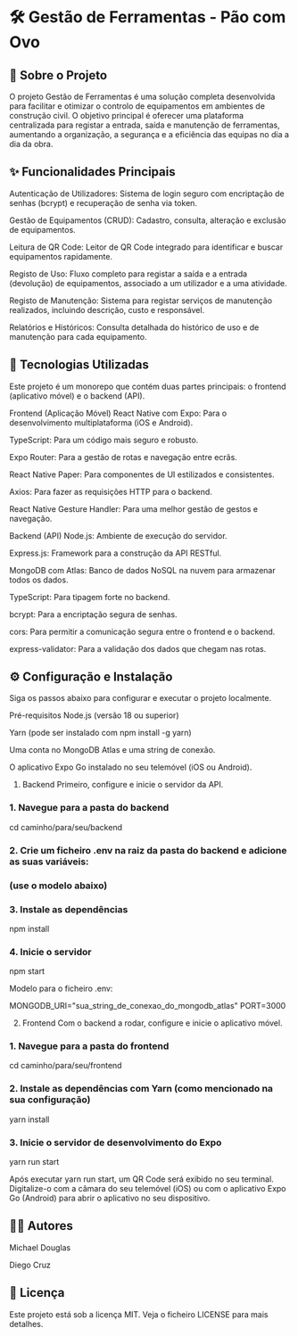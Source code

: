 # 🛠️ Gestão de Ferramentas - Pão com Ovo
## 📖 Sobre o Projeto
O projeto Gestão de Ferramentas é uma solução completa desenvolvida para facilitar e otimizar o controlo de equipamentos em ambientes de construção civil. O objetivo principal é oferecer uma plataforma centralizada para registar a entrada, saída e manutenção de ferramentas, aumentando a organização, a segurança e a eficiência das equipas no dia a dia da obra.

## ✨ Funcionalidades Principais
Autenticação de Utilizadores: Sistema de login seguro com encriptação de senhas (bcrypt) e recuperação de senha via token.

Gestão de Equipamentos (CRUD): Cadastro, consulta, alteração e exclusão de equipamentos.

Leitura de QR Code: Leitor de QR Code integrado para identificar e buscar equipamentos rapidamente.

Registo de Uso: Fluxo completo para registar a saída e a entrada (devolução) de equipamentos, associado a um utilizador e a uma atividade.

Registo de Manutenção: Sistema para registar serviços de manutenção realizados, incluindo descrição, custo e responsável.

Relatórios e Históricos: Consulta detalhada do histórico de uso e de manutenção para cada equipamento.

## 🚀 Tecnologias Utilizadas
Este projeto é um monorepo que contém duas partes principais: o frontend (aplicativo móvel) e o backend (API).

Frontend (Aplicação Móvel)
React Native com Expo: Para o desenvolvimento multiplataforma (iOS e Android).

TypeScript: Para um código mais seguro e robusto.

Expo Router: Para a gestão de rotas e navegação entre ecrãs.

React Native Paper: Para componentes de UI estilizados e consistentes.

Axios: Para fazer as requisições HTTP para o backend.

React Native Gesture Handler: Para uma melhor gestão de gestos e navegação.

Backend (API)
Node.js: Ambiente de execução do servidor.

Express.js: Framework para a construção da API RESTful.

MongoDB com Atlas: Banco de dados NoSQL na nuvem para armazenar todos os dados.

TypeScript: Para tipagem forte no backend.

bcrypt: Para a encriptação segura de senhas.

cors: Para permitir a comunicação segura entre o frontend e o backend.

express-validator: Para a validação dos dados que chegam nas rotas.

## ⚙️ Configuração e Instalação
Siga os passos abaixo para configurar e executar o projeto localmente.

Pré-requisitos
Node.js (versão 18 ou superior)

Yarn (pode ser instalado com npm install -g yarn)

Uma conta no MongoDB Atlas e uma string de conexão.

O aplicativo Expo Go instalado no seu telemóvel (iOS ou Android).

1. Backend
Primeiro, configure e inicie o servidor da API.

### 1. Navegue para a pasta do backend
cd caminho/para/seu/backend

### 2. Crie um ficheiro .env na raiz da pasta do backend e adicione as suas variáveis:
### (use o modelo abaixo)

### 3. Instale as dependências
npm install

### 4. Inicie o servidor
npm start

Modelo para o ficheiro .env:

MONGODB_URI="sua_string_de_conexao_do_mongodb_atlas"
PORT=3000

2. Frontend
Com o backend a rodar, configure e inicie o aplicativo móvel.

### 1. Navegue para a pasta do frontend
cd caminho/para/seu/frontend

### 2. Instale as dependências com Yarn (como mencionado na sua configuração)
yarn install

### 3. Inicie o servidor de desenvolvimento do Expo
yarn run start

Após executar yarn run start, um QR Code será exibido no seu terminal. Digitalize-o com a câmara do seu telemóvel (iOS) ou com o aplicativo Expo Go (Android) para abrir o aplicativo no seu dispositivo.

## 👨‍💻 Autores
Michael Douglas

Diego Cruz

## 📄 Licença
Este projeto está sob a licença MIT. Veja o ficheiro LICENSE para mais detalhes.
